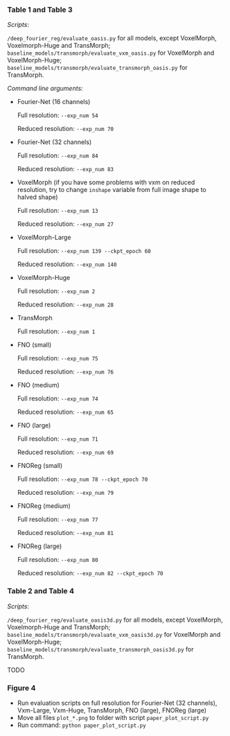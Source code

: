### Table 1 and Table 3
*Scripts*: 

`/deep_fourier_reg/evaluate_oasis.py` for all models, except VoxelMorph, Voxelmorph-Huge and TransMorph;
`baseline_models/transmorph/evaluate_vxm_oasis.py` for VoxelMorph and VoxelMorph-Huge;
`baseline_models/transmorph/evaluate_transmorph_oasis.py` for TransMorph.

*Command line arguments:*
* Fourier-Net (16 channels)

  Full resolution: `--exp_num 54`
  
  Reduced resolution: `--exp_num 70`
* Fourier-Net (32 channels)
  
   Full resolution: `--exp_num 84`
  
   Reduced resolution: `--exp_num 83`

* VoxelMorph (if you have some problems with vxm on reduced resolution, try to change `inshape` variable from full image shape to halved shape)
  
   Full resolution: `--exp_num 13`
  
   Reduced resolution: `--exp_num 27`

* VoxelMorph-Large

  Full resolution: `--exp_num 139 --ckpt_epoch 60`
  
  Reduced resolution: `--exp_num 140`

* VoxelMorph-Huge
  
  Full resolution: `--exp_num 2`
  
  Reduced resolution: `--exp_num 28`

* TransMorph

  Full resolution: `--exp_num 1`
  
* FNO (small)

  Full resolution: `--exp_num 75`
  
  Reduced resolution: `--exp_num 76`
  
* FNO (medium)

  Full resolution: `--exp_num 74`
  
  Reduced resolution: `--exp_num 65`

* FNO (large)

  Full resolution: `--exp_num 71`
  
  Reduced resolution: `--exp_num 69`
  
* FNOReg (small)

  Full resolution: `--exp_num 78 --ckpt_epoch 70`
  
  Reduced resolution: `--exp_num 79`
  
* FNOReg (medium)

  Full resolution: `--exp_num 77`
  
  Reduced resolution: `--exp_num 81`

* FNOReg (large)

  Full resolution: `--exp_num 80`
  
  Reduced resolution: `--exp_num 82 --ckpt_epoch 70`

### Table 2 and Table 4
*Scripts*: 

`/deep_fourier_reg/evaluate_oasis3d.py` for all models, except VoxelMorph, Voxelmorph-Huge and TransMorph;
`baseline_models/transmorph/evaluate_vxm_oasis3d.py` for VoxelMorph and VoxelMorph-Huge;
`baseline_models/transmorph/evaluate_transmorph_oasis3d.py` for TransMorph.

TODO

### Figure 4
* Run evaluation scripts on full resolution for Fourier-Net (32 channels), Vxm-Large, Vxm-Huge, TransMorph, FNO (large), FNOReg (large)
* Move all files `plot_*.png` to folder with script `paper_plot_script.py`
* Run command: `python paper_plot_script.py`
  
